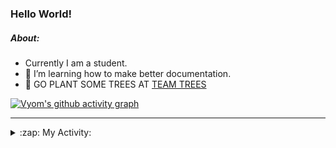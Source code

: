 ### Hello World!

##### About:
- Currently I am a student.
- 🌱 I’m learning how to make better documentation.
- 🌱 GO PLANT SOME TREES AT [TEAM TREES](https://teamtrees.org/)

[![Vyom's github activity graph](https://activity-graph.herokuapp.com/graph?username=Vyvy-vi)](https://github.com/ashutosh00710/github-readme-activity-graph)

---
<details>
  <summary>:zap: My Activity:</summary>
  
<!--START_SECTION:waka-->
![Code Time](http://img.shields.io/badge/Code%20Time-944%20hrs%2044%20mins-blue)

**I'm a Night 🦉** 

```text
🌞 Morning    95 commits     ███░░░░░░░░░░░░░░░░░░░░░░   13.59% 
🌆 Daytime    169 commits    ██████░░░░░░░░░░░░░░░░░░░   24.18% 
🌃 Evening    229 commits    ████████░░░░░░░░░░░░░░░░░   32.76% 
🌙 Night      206 commits    ███████░░░░░░░░░░░░░░░░░░   29.47%

```
📅 **I'm Most Productive on Sunday** 

```text
Monday       100 commits    ███░░░░░░░░░░░░░░░░░░░░░░   14.31% 
Tuesday      113 commits    ████░░░░░░░░░░░░░░░░░░░░░   16.17% 
Wednesday    86 commits     ███░░░░░░░░░░░░░░░░░░░░░░   12.3% 
Thursday     104 commits    ███░░░░░░░░░░░░░░░░░░░░░░   14.88% 
Friday       104 commits    ███░░░░░░░░░░░░░░░░░░░░░░   14.88% 
Saturday     75 commits     ██░░░░░░░░░░░░░░░░░░░░░░░   10.73% 
Sunday       117 commits    ████░░░░░░░░░░░░░░░░░░░░░   16.74%

```


📊 **This Week I Spent My Time On** 

```text
🔥 Editors: 
VS Code                  7 hrs 22 mins       █████████████████████████   100.0%

🐱‍💻 Projects: 
generators               2 hrs 47 mins       █████████░░░░░░░░░░░░░░░░   37.96% 
CSF                      1 hr 44 mins        ██████░░░░░░░░░░░░░░░░░░░   23.53% 
praise                   1 hr 11 mins        ████░░░░░░░░░░░░░░░░░░░░░   16.13% 
github-readme-youtube-car52 mins             ███░░░░░░░░░░░░░░░░░░░░░░   11.86% 
discord-bot              46 mins             ██░░░░░░░░░░░░░░░░░░░░░░░   10.52%

```


 Last Updated on 06/11/2022 20:04:57 UTC
<!--END_SECTION:waka-->
</details>
